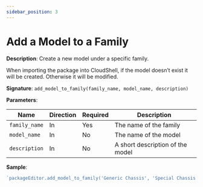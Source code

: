 ```yaml
---
sidebar_position: 3
---
```


# Add a Model to a Family

**Description**: Create a new model under a specific family.

When importing the package into CloudShell, if the model doesn’t exist it will be created. Otherwise it will be modified.

**Signature**: `add_model_to_family(family_name, model_name, description)`

**Parameters**:

| Name | Direction | Required | Description |
| --- | --- | --- | --- |
| `family_name` | In | Yes | The name of the family |
| `model_name` | In | No | The name of the model |
| `description` | In | No | A short description of the model |

**Sample**:

```javascript
`packageEditor.add_model_to_family('Generic Chassis', 'Special Chassis','This is a special Chassis model')`
```
